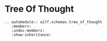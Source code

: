 # Tree Of Thought

```{eval-rst}
.. automodule:: ailf.schemas.tree_of_thought
   :members:
   :undoc-members:
   :show-inheritance:
```
